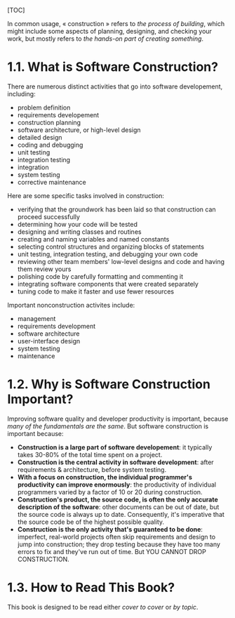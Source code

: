 [TOC]

In common usage, « construction » refers to *the process of building*, which might include some aspects of planning, designing, and checking your work, but mostly refers to *the hands-on part of creating something*.

# 1.1. What is Software Construction?

There are numerous distinct activities that go into software developement, including:

- problem definition
- requirements developement
- construction planning
- software architecture, or high-level design
- detailed design
- coding and debugging
- unit testing
- integration testing
- integration
- system testing
- corrective maintenance

Here are some specific tasks involved in construction:

- verifying that the groundwork has been laid so that construction can proceed successfully
- determining how your code will be tested
- designing and writing classes and routines
- creating and naming variables and named constants
- selecting control structures and organizing blocks of statements
- unit testing, integration testing, and debugging your own code
- reviewing other team members' low-level designs and code and having them review yours
- polishing code by carefully formatting and commenting it
- integrating software components that were created separately
- tuning code to make it faster and use fewer resources

Important nonconstruction activites include:

- management
- requirements development
- software architecture
- user-interface design
- system testing
- maintenance

# 1.2. Why is Software Construction Important?

Improving software quality and developer productivity is important, because *many of the fundamentals are the same*. But software construction is important because:

- **Construction is a large part of software developement**: it typically takes 30-80% of the total time spent on a project.
- **Construction is the central activity in software development**: after requirements & architecture, before system testing.
- **With a focus on construction, the individual programmer's productivity can improve enormously**: the productivity of individual programmers varied by a factor of 10 or 20 during construction.
- **Construction's product, the source code, is often the only accurate description of the software**: other documents can be out of date, but the source code is always up to date. Consequently, it's imperative that the source code be of the highest possible quality.
- **Construction is the only activity that's guaranteed to be done**: imperfect, real-world projects often skip requirements and design to jump into construction; they drop testing because they have too many errors to fix and they've run out of time. But YOU CANNOT DROP CONSTRUCTION.

# 1.3. How to Read This Book?

This book is designed to be read either *cover to cover* or *by topic*.